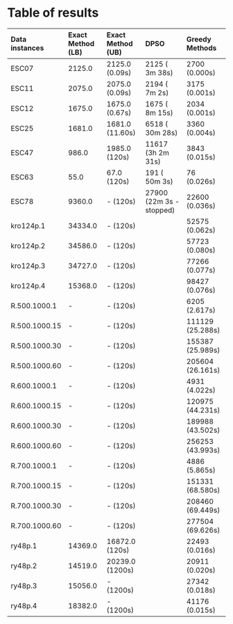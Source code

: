 # Table of results

| Data instances    | Exact Method (LB) | Exact Method (UB) | DPSO               | Greedy Methods   |
| :---------------- | :-----------------| :---------------- | :----------------- | :--------------- |
| ESC07             | 2125.0            | 2125.0 (0.09s)    |  2125 (    3m 38s) | 2700 (0.000s)    |
| ESC11             | 2075.0            | 2075.0 (0.09s)    |  2194 (    7m 2s)  | 3175 (0.001s)    |
| ESC12             | 1675.0            | 1675.0 (0.67s)    |  1675 (    8m 15s) | 2034 (0.001s)    |
| ESC25             | 1681.0            | 1681.0 (11.60s)   |  6518 (   30m 28s) | 3360 (0.004s)    |
| ESC47             | 986.0             | 1985.0 (120s)     | 11617 (3h  2m 31s) | 3843 (0.015s)    |
| ESC63             | 55.0              | 67.0 (120s)       |   191 (   50m  3s) | 76 (0.026s)      |
| ESC78             | 9360.0            | - (120s)          | 27900 (22m 3s - stopped)                   | 22600 (0.036s)   |
| kro124p.1         | 34334.0           | - (120s)          |                    | 52575 (0.062s)   |
| kro124p.2         | 34586.0           | - (120s)          |                    | 57723 (0.080s)   |
| kro124p.3         | 34727.0           | - (120s)          |                    | 77266 (0.077s)   |
| kro124p.4         | 15368.0           | - (120s)          |                    | 98427 (0.076s)   |
| R.500.1000.1      | -                 | - (120s)          |                    | 6205 (2.617s)    |
| R.500.1000.15     | -                 | - (120s)          |                    | 111129 (25.288s) |
| R.500.1000.30     | -                 | - (120s)          |                    | 155387 (25.989s) |
| R.500.1000.60     | -                 | - (120s)          |                    | 205604 (26.161s) |
| R.600.1000.1      | -                 | - (120s)          |                    | 4931 (4.022s)    |
| R.600.1000.15     | -                 | - (120s)          |                    | 120975 (44.231s) |
| R.600.1000.30     | -                 | - (120s)          |                    | 189988 (43.502s) |
| R.600.1000.60     | -                 | - (120s)          |                    | 256253 (43.993s) |
| R.700.1000.1      | -                 | - (120s)          |                    | 4886 (5.865s)    |
| R.700.1000.15     | -                 | - (120s)          |                    | 151331 (68.580s) |
| R.700.1000.30     | -                 | - (120s)          |                    | 208460 (69.449s) |
| R.700.1000.60     | -                 | - (120s)          |                    | 277504 (69.626s) |
| ry48p.1           | 14369.0           | 16872.0 (120s)    |                    | 22493 (0.016s)   |
| ry48p.2           | 14519.0           | 20239.0 (1200s)   |                    | 20911 (0.020s)   |
| ry48p.3           | 15056.0           | - (1200s)         |                    | 27342 (0.018s)   |
| ry48p.4           | 18382.0           | - (1200s)         |                    | 41176 (0.015s)   |
